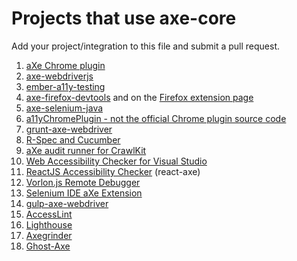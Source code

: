 # Projects that use axe-core

Add your project/integration to this file and submit a pull request.

1. [aXe Chrome plugin](https://chrome.google.com/webstore/detail/axe/lhdoppojpmngadmnindnejefpokejbdd)
2. [axe-webdriverjs](https://www.npmjs.com/package/axe-webdriverjs)
3. [ember-a11y-testing](https://www.npmjs.com/package/ember-a11y-testing)
4. [axe-firefox-devtools](https://github.com/dequelabs/axe-firefox-devtools) and on the [Firefox extension page](https://addons.mozilla.org/en-US/firefox/addon/axe-devtools/)
5. [axe-selenium-java](https://github.com/dequelabs/axe-selenium-java)
6. [a11yChromePlugin - not the official Chrome plugin source code](https://github.com/ptrstpp950/a11yChromePlugin)
7. [grunt-axe-webdriver](https://www.npmjs.com/package/grunt-axe-webdriver)
8. [R-Spec and Cucumber](https://github.com/dequelabs/axe-matchers)
9. [aXe audit runner for CrawlKit](https://github.com/crawlkit/runner-axe)
10. [Web Accessibility Checker for Visual Studio](https://visualstudiogallery.msdn.microsoft.com/3aabefab-1681-4fea-8f95-6a62e2f0f1ec)
11. [ReactJS Accessibility Checker](https://github.com/dylanb/react-axe) (react-axe)
12. [Vorlon.js Remote Debugger](https://github.com/MicrosoftDX/Vorlonjs)
13. [Selenium IDE aXe Extension](https://github.com/bkardell/selenium-ide-axe)
14. [gulp-axe-webdriver](https://github.com/felixzapata/gulp-axe-webdriver)
15. [AccessLint](https://github.com/accesslint/accesslint.js)
16. [Lighthouse](https://github.com/GoogleChrome/lighthouse)
17. [Axegrinder](https://github.com/claflamme/axegrinder)
18. [Ghost-Axe](https://www.npmjs.com/package/ghost-axe)
